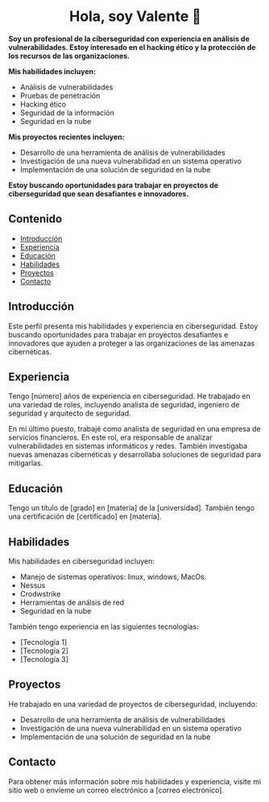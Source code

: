 <div align="center">
<h1 align="center">Hola, soy <a>Valente</a> 🚀 </h1>
</div>


**Soy un profesional de la ciberseguridad con experiencia en análisis de vulnerabilidades. Estoy interesado en el hacking ético y la protección de los recursos de las organizaciones.**

**Mis habilidades incluyen:**

* Análisis de vulnerabilidades
* Pruebas de penetración
* Hacking ético
* Seguridad de la información
* Seguridad en la nube

**Mis proyectos recientes incluyen:**

* Desarrollo de una herramienta de análisis de vulnerabilidades
* Investigación de una nueva vulnerabilidad en un sistema operativo
* Implementación de una solución de seguridad en la nube

**Estoy buscando oportunidades para trabajar en proyectos de ciberseguridad que sean desafiantes e innovadores.**

## Contenido

* [Introducción](#introducción)
* [Experiencia](#experiencia)
* [Educación](#educación)
* [Habilidades](#habilidades)
* [Proyectos](#proyectos)
* [Contacto](#contacto)

## Introducción

Este perfil presenta mis habilidades y experiencia en ciberseguridad. Estoy buscando oportunidades para trabajar en proyectos desafiantes e innovadores que ayuden a proteger a las organizaciones de las amenazas cibernéticas.

## Experiencia

Tengo [número] años de experiencia en ciberseguridad. He trabajado en una variedad de roles, incluyendo analista de seguridad, ingeniero de seguridad y arquitecto de seguridad.

En mi último puesto, trabajé como analista de seguridad en una empresa de servicios financieros. En este rol, era responsable de analizar vulnerabilidades en sistemas informáticos y redes. También investigaba nuevas amenazas cibernéticas y desarrollaba soluciones de seguridad para mitigarlas.

## Educación

Tengo un título de [grado] en [materia] de la [universidad]. También tengo una certificación de [certificado] en [materia].

## Habilidades

Mis habilidades en ciberseguridad incluyen:

* Manejo de sistemas operativos: linux, windows, MacOs.
* Nessus
* Crodwstrike
* Herramientas de análsis de red
* Seguridad en la nube

También tengo experiencia en las siguientes tecnologías:

* [Tecnología 1]
* [Tecnología 2]
* [Tecnología 3]

## Proyectos

He trabajado en una variedad de proyectos de ciberseguridad, incluyendo:

* Desarrollo de una herramienta de análisis de vulnerabilidades
* Investigación de una nueva vulnerabilidad en un sistema operativo
* Implementación de una solución de seguridad en la nube

## Contacto

Para obtener más información sobre mis habilidades y experiencia, visite mi sitio web o envíeme un correo electrónico a [correo electrónico].
